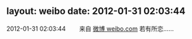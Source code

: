 layout: weibo
date: 2012-01-31 02:03:44
---
2012-01-31 02:03:44  &nbsp;&nbsp;&nbsp;&nbsp;&nbsp;&nbsp; 来自 <a href="http://weibo.com/" rel="nofollow">微博 weibo.com</a>
若有所恋…… ​​​
